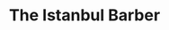 ---
title: "The Istanbul Barber"
url: /fratton-portsmouth/the-istanbul-barber/
shop: hairdresser
---